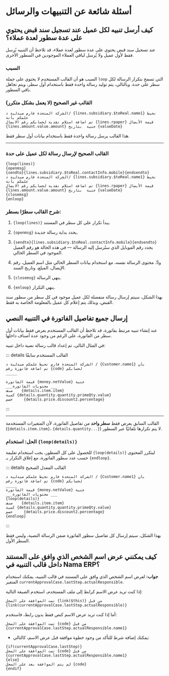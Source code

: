 <rtl>

# أسئلة شائعة عن التنبيهات والرسائل

## كيف أرسل تنبيه لكل عميل عند تسجيل سند قبض يحتوي على عدة سطور لعدة عملاء؟

عند تسجيل سند قبض يحتوي على عدة سطور لعدة عملاء، قد تلاحظ أن التنبيه يُرسل فقط لأول عميل ولا يُرسل لباقي العملاء الموجودين في السطور الأخرى.

### السبب

السبب هو أن القالب المستخدم لا يحتوي على جملة `loop` التي تسمح بتكرار الرسالة لكل سطر على حدة. وبالتالي، يتم توليد رسالة واحدة فقط باستخدام أول سطر، ويتم تجاهل باقي السطور.

### القالب غير الصحيح (لا يعمل بشكل متكرر)

```tempo
الشركة المتحدة فارم صيدلية د/ {lines.subsidiary.$toReal.name1} نحيط علمكم بأنة
تم اضافة استلام نقدية لحسابكم رقم الايصال {lines.rpaper} قيمة الأيصال {lines.amount.value.amount} جنية  بتاريخ {valueDate}
```

هذا القالب يرسل رسالة واحدة فقط باستخدام بيانات أول سطر فقط.

---

### القالب الصحيح لإرسال رسالة لكل عميل على حدة

```tempo
{loop(lines)}
{openmsg}
{sendto}{lines.subsidiary.$toReal.contactInfo.mobile}{endsendto}
الشركة المتحدة فارم صيدلية د/ {lines.subsidiary.$toReal.name1} نحيط علمكم بأنة
تم اضافة استلام نقدية لحسابكم رقم الايصال {lines.rpaper} قيمة الأيصال {lines.amount.value.amount} جنية  بتاريخ {valueDate}
{closemsg}
{enloop}
```

### شرح القالب سطرًا بسطر:

1. `{loop(lines)}`
   يبدأ تكرار على كل سطر في المستند.

2. `{openmsg}`
   يحدد بداية رسالة جديدة.

3. `{sendto}{lines.subsidiary.$toReal.contactInfo.mobile}{endsendto}`
   يحدد رقم الموبايل الذي ستُرسل إليه الرسالة — في هذه الحالة هو رقم العميل الموجود في السطر الحالي.

4. و5. محتوى الرسالة نفسه، مع استخدام بيانات السطر الحالي مثل اسم العميل، رقم الإيصال، المبلغ، وتاريخ السند.

5. `{closemsg}`
   ينهي الرسالة.

6. `{enloop}`
   ينهي التكرار.

بهذا الشكل، سيتم إرسال رسالة منفصلة لكل عميل موجود في كل سطر من سطور سند القبض، وبذلك يتم إعلام كل عميل بالمعلومة الخاصة به فقط.

## إرسال جميع تفاصيل الفاتورة في التنبيه النصي

عند إنشاء تنبيه مرتبط بفاتورة، قد تلاحظ أن القالب المستخدم يعرض فقط بيانات أول سطر من الفاتورة، على الرغم من وجود عدة أصناف داخلها.

في المثال التالي، تم إعداد قالب رسالة نصية داخل تنبيه:

::: details القالب المستخدم سابقًا

```tempo
الشركة المتحدة فارم نحيط علمكم صيدلية د / {Customer.name1} بأن
تم اضافة فاتورة رقم {code} لحسابكم
_____  

قيمة الفاتورة {money.netValue} جنية
___محتويات الفاتورة ___
صنف    {details.item.item}
كمية {details.quantity.quantity.primeQty.value}
خصم     {details.price.discount2.percentage}
```
:::

--------
القالب السابق يعرض فقط **سطر واحد** من تفاصيل الفاتورة، لأن المتغيرات المستخدمة (`{details.item.item}`، `{details.quantity...}`) لا يتم تكرارها تلقائيًا عبر السطور.

### الحل: استخدام `{loop(details)}`

للحصول على كل السطور، يجب استخدام تعليمة `{loop(details)}` ليتكرر المحتوى حسب عدد سطور الفاتورة، مع إغلاق التكرار بـ `{endloop}`.

::: details القالب المعدل الصحيح

```tempo
الشركة المتحدة فارم نحيط علمكم صيدلية د / {Customer.name1} بأن  
تم اضافة فاتورة رقم {code} لحسابكم  
_____  
قيمة الفاتورة {money.netValue} جنية
___محتويات الفاتورة ___
{loop(details)}
صنف    {details.item.item}  
كمية {details.quantity.quantity.primeQty.value}  
خصم     {details.price.discount2.percentage}  
{endloop}
```
:::

بهذا الشكل، سيتم إرسال كل تفاصيل سطور الفاتورة ضمن الرسالة النصية، وليس فقط السطر الأول.

## كيف يمكنني عرض اسم الشخص الذي وافق على المستند داخل قالب التنبيه في Nama ERP؟

**جواب:**
لعرض اسم الشخص الذي وافق على المستند في قالب التنبيه، يمكنك استخدام المتغير `currentApprovalCase.lastStep.actualResponsible`.

إذا كنت تريد عرض الاسم كرابط إلى ملف المستخدم، استخدم الصيغة التالية:

```tempo
تمت الموافقة على السجل {link($this)} من قبل {link(currentApprovalCase.lastStep.actualResponsible)}
```

أما إذا كنت تريد عرض الاسم كنص فقط بدون رابط، فاستخدم:

```tempo
تمت الموافقة على السجل {code} من قبل {currentApprovalCase.lastStep.actualResponsible.name1}
```

* يمكنك إضافة شرط للتأكد من وجود خطوة موافقة قبل عرض الاسم، كالتالي:

```tempo
{if(currentApprovalCase.lastStep)}
تمت الموافقة على السجل {code} من قبل {currentApprovalCase.lastStep.actualResponsible.name1}
{else}
لم يتم الموافقة بعد على السجل {code}
{endif}
```


</rtl>
